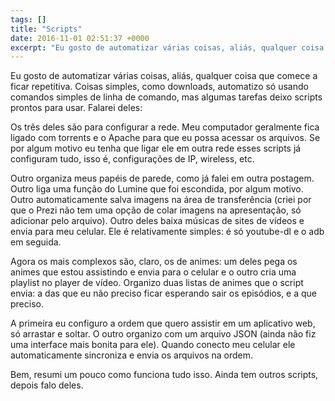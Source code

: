 ```yaml
---
tags: []
title: "Scripts"
date: 2016-11-01 02:51:37 +0000
excerpt: "Eu gosto de automatizar várias coisas, aliás, qualquer coisa que comece a ficar repetitiva. Coisas simples, como downloads, automatizo só..."
---
```


Eu gosto de automatizar várias coisas, aliás, qualquer coisa que comece a ficar repetitiva. Coisas simples, como downloads, automatizo só usando comandos simples de linha de comando, mas algumas tarefas deixo scripts prontos para usar. Falarei deles:

Os três deles são para configurar a rede. Meu computador geralmente fica ligado com torrents e o Apache para que eu possa acessar os arquivos. Se por algum motivo eu tenha que ligar ele em outra rede esses scripts já configuram tudo, isso é, configurações de IP, wireless, etc.

Outro organiza meus papéis de parede, como já falei em outra postagem. Outro liga uma função do Lumine que foi escondida, por algum motivo. Outro automaticamente salva imagens na área de transferência (criei por que o Prezi não tem uma opção de colar imagens na apresentação, só adicionar pelo arquivo). Outro deles baixa músicas de sites de vídeos e envia para meu celular. Ele é relativamente simples: é só youtube-dl e o adb em seguida.

Agora os mais complexos são, claro, os de animes: um deles pega os animes que estou assistindo e envia para o celular e o outro cria uma playlist no player de vídeo. Organizo duas listas de animes que o script envia: a das que eu não preciso ficar esperando sair os episódios, e a que preciso.

A primeira eu configuro a ordem que quero assistir em um aplicativo web, só arrastar e soltar. O outro organizo com um arquivo JSON (ainda não fiz uma interface mais bonita para ele). Quando conecto meu celular ele automaticamente sincroniza e envia os arquivos na ordem.

Bem, resumi um pouco como funciona tudo isso. Ainda tem outros scripts, depois falo deles.